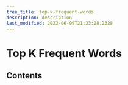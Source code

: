 ```yaml
---
tree_title: top-k-frequent-words
description: description
last_modified: 2022-06-09T21:23:28.2328
---
```


# Top K Frequent Words

## Contents
